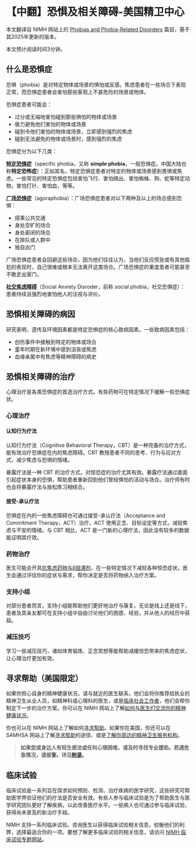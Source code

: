 # 【中翻】恐惧及相关障碍-美国精卫中心

本文翻译自 NIMH 网站上的 [Phobias and Phobia-Related Disorders](https://www.nimh.nih.gov/health/publications/phobias-and-phobia-related-disorders) 篇目，基于其2025年更新的版本。

本文预计阅读时间3分钟。

## 什么是恐惧症

恐惧（phobia）是对特定物体或场景的惧怕或反感。焦虑患者在一些场合下表现正常，而恐惧症患者会害怕那些客观上不甚危险的场景或物体。

恐惧症患者可能会：

- 过分或无端地害怕碰到那些惧怕的物体或场景
- 极力避免他们害怕的物体或场景
- 碰到令他们害怕的物体或场景，立即感到强烈的焦虑
- 碰到无法避免的物体或场景时，感到强烈的焦虑

恐惧症分为以下几类：

**[特定恐惧症](https://www.nimh.nih.gov/health/statistics/specific-phobia)**（specific phobia，又称 **simple phobia**，一般恐惧症。中国大陆也称**特定恐怖症**）：正如其名，特定恐惧症患者对特定的物体或场景感到畏惧或焦虑。一些常见的特定恐惧症包括害怕飞行、害怕搞出、害怕蜘蛛、狗、蛇等特定动物，害怕打针、害怕血，等等。

**[广场恐惧症](https://www.nimh.nih.gov/health/statistics/agoraphobia)**（agoraphobia）：广场恐惧症患者对以下两种及以上的场合感到恐惧：

- 搭乘公共交通
- 身处空旷的场合
- 身处密闭的场合
- 在排队或人群中
- 独自出门

广场恐惧症患者会回避这些场合，因为他们往往认为，当他们反应慌张或有其他尴尬的表现时，自己很难或根本无法离开这类场合。广场恐惧症的重度患者可能甚至不敢走出家门。

**[社交焦虑障碍](./SAD.md)**（Social Anxiety Disroder，前称 social phobia，社交恐惧症）：患者持续且强烈地害怕他人的注视与评价。

## 恐惧相关障碍的病因

研究表明，遗传及环境因素都是特定恐惧症的核心致病因素。一些致病因素包括：

- 创伤事件中接触到特定的物体或场合
- 童年时期在新环境中感到沮丧或焦虑
- 血缘亲属中有焦虑等精神障碍的病史

## 恐惧相关障碍的治疗

心理治疗是各类恐惧症的首选治疗方式。有些药物可在特定情况下缓解一些恐惧症状。

### 心理治疗

#### 认知行为疗法

认知行为疗法（Cognitive Behavioral Therapy，CBT）是一种完备的治疗方式，能有效治疗恐惧症在内的焦虑障碍。CBT 教授患者不同的思考、行为与应对方式，减少焦虑与恐惧的情绪。

暴露疗法是一种 CBT 的治疗方式，对惊恐症的治疗尤其有效。暴露疗法通过直面引起症状本身的恐惧，帮助患者重新回到他们曾经惧怕的活动与场合。治疗师有时也会将暴露疗法与放松练习相结合。

#### 接受-承认疗法

恐惧症在内的一些焦虑障碍也可通过接受-承认疗法（Acceptance and Commitment Therapy，ACT）治疗。ACT 使用正念、目标设定等方式，减轻焦虑与不安的情绪。与 CBT 相比，ACT 是一门新的心理疗法，因此没有较多的数据能证明其疗效。

### 药物治疗

医生可能会开具[抗焦虑药物与β阻滞剂](./Medications.md#抗焦虑药物)，在一些特定情况下减轻各种惊恐症状。医生会通过评估你的症状与需求，帮你决定是否将药物纳入治疗方案。

### 支持小组

对部分患者而言，支持小组能帮助他们更好地治疗与康复。无论是线上还是线下，患者及其亲友都可在支持小组中自由讨论他们的困惑、经验，并从他人的经历中获益。

### 减压技巧

学习一些减压技巧，诸如体育锻炼、正念冥想等能帮助减缓惊恐带来的焦虑症状，让心理治疗更加有效。

## 寻求帮助（美国限定）

如果你担心自身的精神健康状况，请与就近的医生联系，他们会将你推荐给执业的精神卫生从业人员，如精神科或心理科的医生，或是[临床社会工作者](../appendix.md#临床社会工作者)，他们会帮你制定下一步的治疗方案。你可以在 NIMH 网站上了解[如何与医生们交流你的精神健康状况](https://www.nimh.nih.gov/health/publications/tips-for-talking-with-your-health-care-provider)。

你也可以在 NIMH 网站上了解如何[寻求帮助](https://www.nimh.nih.gov/health/find-help)。如果你在美国，你还可以在 SAMHSA 网站上了解[寻求帮助](https://www.samhsa.gov/find-support)的途径、或是[了解你周边的精神卫生服务机构](https://findtreatment.samhsa.gov/)。

> **如果您或身边人有轻生想法或任何心理困难，请及时寻找专业援助。若遇危急情况，请报警。详见[附录](../appendix.md#危机干预与报警)。**

## 临床试验

临床试验是一系列旨在探求如何预防、检测、治疗疾病的医学研究，这些研究可帮助医学界验证他们的疗法是否安全有效。有些人参与临床试验是为了帮助医生与医学研究团队更好了解疾病，以此改善医疗水平。一些病人也可通过参与临床试验，获得尚未普及的新治疗手段。

NIMH 支持一系列临床试验。咨询医生以获得临床试验相关信息，权衡他们的利弊，选择最适合你的一项。要想了解更多临床试验的相关信息，请访问 [NIMH 临床试验专题网站](https://www.nimh.nih.gov/health/trials)。
